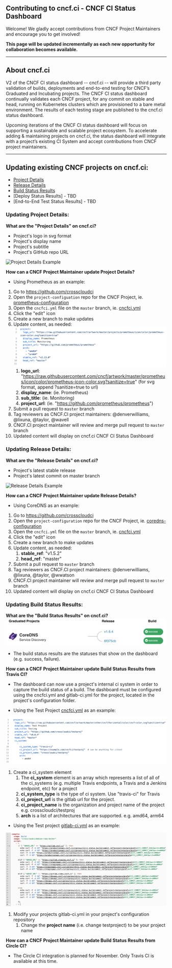 Contributing to cncf.ci - CNCF CI Status Dashboard
---
Welcome! We gladly accept contributions from CNCF Project Maintainers and encourage you to get involved!

**This page will be updated incrementally as each new opportunity for collaboration becomes available.**

---
About cncf.ci
---

V2 of the CNCF CI status dashboard -- cncf.ci -- will provide a third party validation of builds, deployments and end-to-end testing for CNCF’s Graduated and Incubating projects. The CNCF CI status dashboard continually validates each CNCF project, for any commit on stable and head, running on Kubernetes clusters which are provisioned to a bare metal environment. The results of each testing stage are published to the cncf.ci status dashboard.

Upcoming iterations of the CNCF CI status dashboard will focus on supporting a sustainable and scalable project ecosystem. To accelerate adding & maintaining projects on cncf.ci, the status dashboard will integrate with a project’s existing CI System and accept contributions from CNCF project maintainers. 

---

Updating existing CNCF projects on cncf.ci: 
---

- [Project Details](https://github.com/crosscloudci/crosscloudci/blob/master/CONTRIBUTING.md#updating-project-details)
- [Release Details](https://github.com/crosscloudci/crosscloudci/blob/master/CONTRIBUTING.md#updating-release-details)
- [Build Status Results](https://github.com/crosscloudci/crosscloudci/blob/master/CONTRIBUTING.md#updating-build-status-results)
- [Deploy Status Results] - TBD
- [End-to-End Test Status Results] - TBD



### Updating Project Details:

**What are the "Project Details" on cncf.ci?** 
-  Project's logo in svg format
-  Project's display name 
-  Project's subtitle
-  Project's GitHub repo URL

![Project Details Example](https://user-images.githubusercontent.com/11701267/54546272-4f2d1f00-4971-11e9-9fb6-9cb42a8a997c.png)

**How can a CNCF Project Maintainer update Project Details?** 
- Using Prometheus as an example:
1. Go to https://github.com/crosscloudci
1. Open the `project-configuation` repo for the CNCF Project, ie. [prometheus-configuration](https://github.com/crosscloudci/prometheus-configuration)
1. Open the `cncfci.yml` file on the `master` branch, ie. [cncfci.yml](https://github.com/crosscloudci/prometheus-configuration/blob/master/cncfci.yml)
1. Click the "edit" icon
1. Create a new branch to make updates
1. Update content, as needed: 
![Prometheus YML](https://raw.githubusercontent.com/crosscloudci/crosscloudci/master/prometheusyml.png "Prometheus YML")
   1. **logo_url**: "https://raw.githubusercontent.com/cncf/artwork/master/prometheus/icon/color/prometheus-icon-color.svg?sanitize=true" (for svg format, append ?sanitize=true to url)
   1. **display_name**: (ie. Prometheus)
   1. **sub_title**: (ie. Monitoring)
   1. **project_url**: (ie. "https://github.com/prometheus/prometheus")
1. Submit a pull request to `master` branch
1. Tag reviewers as CNCF.CI project maintainers: @denverwilliams, @lixuna, @taylor, @wavell
1. CNCF.CI project maintainer will review and merge pull request to `master` branch
1. Updated content will display on cncf.ci CNCF CI Status Dashboard

### Updating Release Details:

**What are the "Release Details" on cncf.ci?** 
-  Project's latest stable release
-  Project's latest commit on master branch

![Release Details Example](https://user-images.githubusercontent.com/11701267/60830121-2036f500-a17c-11e9-8e7e-5db2a443f3b3.png)

**How can a CNCF Project Maintainer update Release Details?** 
- Using CoreDNS as an example:

1. Go to https://github.com/crosscloudci
1. Open the `project-configuration` repo for the CNCF Project, ie. [coredns-configuration](https://github.com/crosscloudci/coredns-configuration)
1. Open the `cncfci.yml` file on the `master` branch, ie. [cncfci.yml](https://github.com/crosscloudci/coredns-configuration/blob/master/cncfci.yml)
1. Click the "edit" icon
1. Create a new branch to make updates
1. Update content, as needed: 
   1.   **stable_ref**: "v1.5.2"
   1.   **head_ref**: "master"
1. Submit a pull request to `master` branch
1. Tag reviewers as CNCF.CI project maintainers: @denverwilliams, @lixuna, @taylor, @wwatson
1. CNCF.CI project maintainer will review and merge pull request to `master` branch
1. Updated content will display on cncf.ci CNCF CI Status Dashboard

### Updating Build Status Results: 

**What are the "Build Status Results" on cncf.ci?** 
![Build Status](https://raw.githubusercontent.com/crosscloudci/crosscloudci/master/rowbuildbadge.png)

-  The build status results are the statuses that show on the dashboard (e.g. success, failure).  

**How can a CNCF Project Maintainer update Build Status Results from Travis CI?** 
- The dashboard can now use a project's internal ci system in order to capture the build status of a build.  The dashboard must be configured using the cncfci.yml and gitlab-ci.yml for the project, located in the project's configuration folder.

- Using the Test Project [cncfci.yml](https://github.com/crosscloudci/testproj-configuration/blob/master/cncfci.yml) as an example:

![Test Project](https://raw.githubusercontent.com/crosscloudci/crosscloudci/master/testprojectcncfciyml.png "Test Project cncfci.yml YML")

1. Create a ci_system element
   1. The **ci_system** element is an array which represents a list of all of the ci_systems (e.g. multiple Travis endpoints, a Travis and a Jenkins endpoint, etc) for a project
   1. **ci_system_type** is the type of ci system.  Use "travis-ci" for Travis
   1. **ci_project_url** is the gitlab url for the project.
   1. **ci_project_name** is the organization and project name of the project e.g. crosscloudci/testproj
   1. **arch** is a list of architectures that are supported.  e.g. amd64, arm64   

- Using the Test project [gitlab-ci.yml](https://github.com/crosscloudci/testproj-configuration/blob/master/.gitlab-ci.yml) as an example:

![Test Project](https://raw.githubusercontent.com/crosscloudci/crosscloudci/master/testprojectgitlabyml.png "Test Project gitlab-ci.yml YML")

1. Modify your projects gitlab-ci.yml in your project's configuration repository
   1. Change the **project name** (i.e. change testproject) to be your project name
   
**How can a CNCF Project Maintainer update Build Status Results from Circle CI?**
- The Circle CI integration is planned for November.  Only Travis CI is available at this time.


